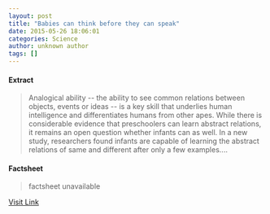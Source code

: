 ```yaml
---
layout: post
title: "Babies can think before they can speak"
date: 2015-05-26 18:06:01
categories: Science
author: unknown author
tags: []
---
```



#### Extract
>Analogical ability -- the ability to see common relations between objects, events or ideas -- is a key skill that underlies human intelligence and differentiates humans from other apes. While there is considerable evidence that preschoolers can learn abstract relations, it remains an open question whether infants can as well. In a new study, researchers found infants are capable of learning the abstract relations of same and different after only a few examples....

#### Factsheet
>factsheet unavailable

[Visit Link](http://feeds.sciencedaily.com/~r/sciencedaily/~3/RdF_mk5yGV8/150526140601.htm)


